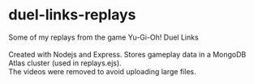 # duel-links-replays
Some of my replays from the game Yu-Gi-Oh! Duel Links\
\
Created with Nodejs and Express. Stores gameplay data in a MongoDB Atlas cluster (used in replays.ejs).\
The videos were removed to avoid uploading large files.

